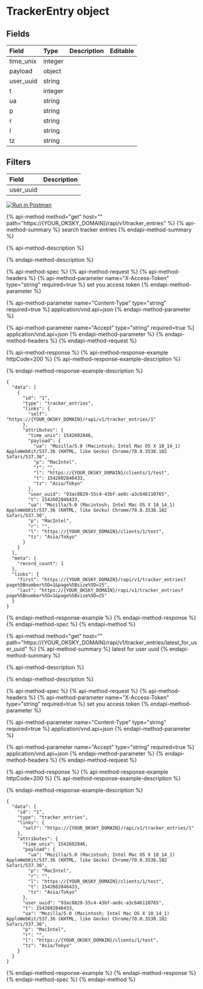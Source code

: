 # TrackerEntry object

## Fields

| Field | Type | Description | Editable |
| :--- | :--- | :--- | :--- |
| time_unix | integer |  |  |
| payload | object |  |  |
| user_uuid | string |  |  |
| t | integer |  |  |
| ua | string |  |  |
| p | string |  |  |
| r | string |  |  |
| l | string |  |  |
| tz | string |  |  |

## Filters

| Field | Description |
| :--- | :--- |
| user_uuid |  |

[![Run in Postman](https://run.pstmn.io/button.svg)](https://app.getpostman.com/run-collection/123e52529e9ffdabe8cb)

{% api-method method="get" host="" path="https://{YOUR_OKSKY_DOMAIN}/rapi/v1/tracker_entries" %}
{% api-method-summary %}
search tracker entries
{% endapi-method-summary %}

{% api-method-description %}

{% endapi-method-description %}

{% api-method-spec %}
{% api-method-request %}
{% api-method-headers %}
{% api-method-parameter name="X-Access-Token" type="string" required=true %}
set you access token
{% endapi-method-parameter %}

{% api-method-parameter name="Content-Type" type="string" required=true %}
application/vnd.api+json
{% endapi-method-parameter %}

{% api-method-parameter name="Accept" type="string" required=true %}
application/vnd.api+json
{% endapi-method-parameter %}
{% endapi-method-headers %}
{% endapi-method-request %}

{% api-method-response %}
{% api-method-response-example httpCode=200 %}
{% api-method-response-example-description %}

{% endapi-method-response-example-description %}

```text
{
  "data": [
    {
      "id": "1",
      "type": "tracker_entries",
      "links": {
        "self": "https://{YOUR_OKSKY_DOMAIN}/rapi/v1/tracker_entries/1"
      },
      "attributes": {
        "time_unix": 1542602846,
        "payload": {
          "ua": "Mozilla/5.0 (Macintosh; Intel Mac OS X 10_14_1) AppleWebKit/537.36 (KHTML, like Gecko) Chrome/70.0.3538.102 Safari/537.36",
          "p": "MacIntel",
          "r": "",
          "l": "https://{YOUR_OKSKY_DOMAIN}/clients/1/test",
          "t": 1542602846433,
          "tz": "Asia/Tokyo"
        },
        "user_uuid": "93ac8829-55c4-43bf-ae8c-a3c646110765",
        "t": 1542602846433,
        "ua": "Mozilla/5.0 (Macintosh; Intel Mac OS X 10_14_1) AppleWebKit/537.36 (KHTML, like Gecko) Chrome/70.0.3538.102 Safari/537.36",
        "p": "MacIntel",
        "r": "",
        "l": "https://{YOUR_OKSKY_DOMAIN}/clients/1/test",
        "tz": "Asia/Tokyo"
      }
    }
  ],
  "meta": {
    "record_count": 1
  },
  "links": {
    "first": "https://{YOUR_OKSKY_DOMAIN}/rapi/v1/tracker_entries?page%5Bnumber%5D=1&page%5Bsize%5D=25",
    "last": "https://{YOUR_OKSKY_DOMAIN}/rapi/v1/tracker_entries?page%5Bnumber%5D=1&page%5Bsize%5D=25"
  }
}
```
{% endapi-method-response-example %}
{% endapi-method-response %}
{% endapi-method-spec %}
{% endapi-method %}

{% api-method method="get" host="" path="https://{YOUR_OKSKY_DOMAIN}/rapi/v1/tracker_entries/latest_for_user_uuid" %}
{% api-method-summary %}
latest for user uuid
{% endapi-method-summary %}

{% api-method-description %}

{% endapi-method-description %}

{% api-method-spec %}
{% api-method-request %}
{% api-method-headers %}
{% api-method-parameter name="X-Access-Token" type="string" required=true %}
set you access token
{% endapi-method-parameter %}

{% api-method-parameter name="Content-Type" type="string" required=true %}
application/vnd.api+json
{% endapi-method-parameter %}

{% api-method-parameter name="Accept" type="string" required=true %}
application/vnd.api+json
{% endapi-method-parameter %}
{% endapi-method-headers %}
{% endapi-method-request %}

{% api-method-response %}
{% api-method-response-example httpCode=200 %}
{% api-method-response-example-description %}

{% endapi-method-response-example-description %}

```text
{
  "data": {
    "id": "1",
    "type": "tracker_entries",
    "links": {
      "self": "https://{YOUR_OKSKY_DOMAIN}/rapi/v1/tracker_entries/1"
    },
    "attributes": {
      "time_unix": 1542602846,
      "payload": {
        "ua": "Mozilla/5.0 (Macintosh; Intel Mac OS X 10_14_1) AppleWebKit/537.36 (KHTML, like Gecko) Chrome/70.0.3538.102 Safari/537.36",
        "p": "MacIntel",
        "r": "",
        "l": "https://{YOUR_OKSKY_DOMAIN}/clients/1/test",
        "t": 1542602846433,
        "tz": "Asia/Tokyo"
      },
      "user_uuid": "93ac8829-55c4-43bf-ae8c-a3c646110765",
      "t": 1542602846433,
      "ua": "Mozilla/5.0 (Macintosh; Intel Mac OS X 10_14_1) AppleWebKit/537.36 (KHTML, like Gecko) Chrome/70.0.3538.102 Safari/537.36",
      "p": "MacIntel",
      "r": "",
      "l": "https://{YOUR_OKSKY_DOMAIN}/clients/1/test",
      "tz": "Asia/Tokyo"
    }
  }
}
```
{% endapi-method-response-example %}
{% endapi-method-response %}
{% endapi-method-spec %}
{% endapi-method %}
